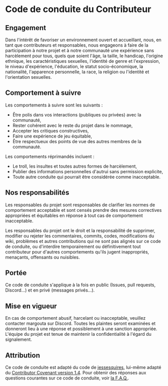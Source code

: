 # Code de conduite du Contributeur

## Engagement

Dans l'intérêt de favoriser un environnement ouvert et accueillant, nous, en tant que contributeurs et responsables, nous engageons à faire de la participation à notre projet et à notre communauté une expérience sans harcèlement pour tous, quels que soient l'âge, la taille, le handicap, l'origine ethnique, les caractéristiques sexuelles, l'identité de genre et l'expression, le niveau d'expérience, l'éducation, le statut socio-économique, la nationalité, l'apparence personnelle, la race, la religion ou l'identité et l'orientation sexuelles.

## Comportement à suivre

Les comportements à suivre sont les suivants :

- Être polis dans vos interactions (publiques ou privées) avec la communauté,
- Rester cohérent avec le reste du projet dans le nommage,
- Accepter les critiques constructives,
- Faire une expérience de jeu équitable,
- Être respectueux des points de vue des autres membres de la communauté.

Les comportements réprimandés incluent :

- Le troll, les insultes et toutes autres formes de harcèlement,
- Publier des informations personnelles d'autrui sans permission explicite,
- Toute autre conduite qui pourrait être considérée comme inacceptable.

## Nos responsabilités

Les responsables du projet sont responsables de clarifier les normes de comportement acceptable et sont censés prendre des mesures correctives appropriées et équitables en réponse à tout cas de comportement inacceptable.

Les responsables du projet ont le droit et la responsabilité de supprimer, modifier ou rejeter les commentaires, commits, codes, modifications du wiki, problèmes et autres contributions qui ne sont pas alignés sur ce code de conduite, ou d'interdire temporairement ou définitivement tout contributeur pour d'autres comportements qu'ils jugent inappropriés, menaçants, offensants ou nuisibles.

## Portée

Ce code de conduite s'applique à la fois en public (Issues, pull requests, Discord...) et en privé (messages privés...).

## Mise en vigueur

En cas de comportement abusif, harcelant ou inacceptable, veuillez contacter margouta sur Discord. Toutes les plaintes seront examinées et donneront lieu à une réponse et possiblement à une sanction appropriée. L'équipe du projet est tenue de maintenir la confidentialité à l'égard du signalement.

## Attribution

Ce code de conduite est adapté du code de [jessesquires](https://github.com/jessesquires/.github/blob/main/CODE_OF_CONDUCT.md), lui-même adapté du [Contributor Covenant version 1.4](https://www.contributor-covenant.org/version/1/4/code-of-conduct.html). Pour obtenir des réponses aux questions courantes sur ce code de conduite, voir [la F.A.Q.](https://www.contributor-covenant.org/faq).
